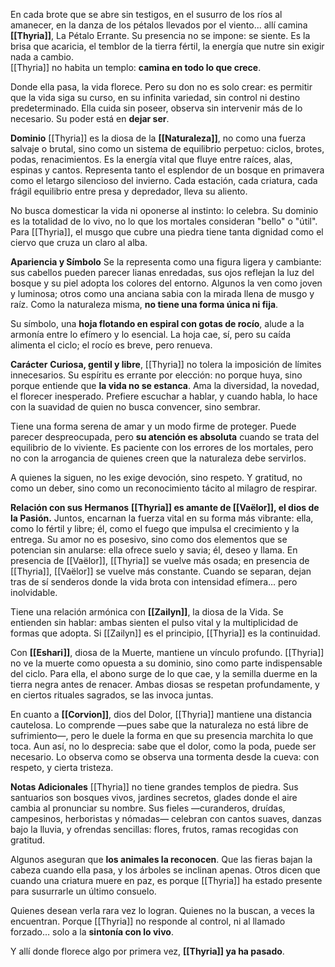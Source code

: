 En cada brote que se abre sin testigos, en el susurro de los ríos al amanecer, en la danza de los pétalos llevados por el viento... allí camina **[[Thyria]]**, La Pétalo Errante. Su presencia no se impone: se siente. Es la brisa que acaricia, el temblor de la tierra fértil, la energía que nutre sin exigir nada a cambio.  
[[Thyria]] no habita un templo: **camina en todo lo que crece**.

Donde ella pasa, la vida florece. Pero su don no es solo crear: es permitir que la vida siga su curso, en su infinita variedad, sin control ni destino predeterminado. Ella cuida sin poseer, observa sin intervenir más de lo necesario. Su poder está en **dejar ser**.

**Dominio**
[[Thyria]] es la diosa de la **[[Naturaleza]]**, no como una fuerza salvaje o brutal, sino como un sistema de equilibrio perpetuo: ciclos, brotes, podas, renacimientos. Es la energía vital que fluye entre raíces, alas, espinas y cantos. Representa tanto el esplendor de un bosque en primavera como el letargo silencioso del invierno. Cada estación, cada criatura, cada frágil equilibrio entre presa y depredador, lleva su aliento.

No busca domesticar la vida ni oponerse al instinto: lo celebra. Su dominio es la totalidad de lo vivo, no lo que los mortales consideran "bello" o "útil". Para [[Thyria]], el musgo que cubre una piedra tiene tanta dignidad como el ciervo que cruza un claro al alba.

**Apariencia y Símbolo**
Se la representa como una figura ligera y cambiante: sus cabellos pueden parecer lianas enredadas, sus ojos reflejan la luz del bosque y su piel adopta los colores del entorno. Algunos la ven como joven y luminosa; otros como una anciana sabia con la mirada llena de musgo y raíz. Como la naturaleza misma, **no tiene una forma única ni fija**.

Su símbolo, una **hoja flotando en espiral con gotas de rocío**, alude a la armonía entre lo efímero y lo esencial. La hoja cae, sí, pero su caída alimenta el ciclo; el rocío es breve, pero renueva.

**Carácter**
**Curiosa, gentil y libre**, [[Thyria]] no tolera la imposición de límites innecesarios. Su espíritu es errante por elección: no porque huya, sino porque entiende que **la vida no se estanca**. Ama la diversidad, la novedad, el florecer inesperado. Prefiere escuchar a hablar, y cuando habla, lo hace con la suavidad de quien no busca convencer, sino sembrar.

Tiene una forma serena de amar y un modo firme de proteger. Puede parecer despreocupada, pero **su atención es absoluta** cuando se trata del equilibrio de lo viviente. Es paciente con los errores de los mortales, pero no con la arrogancia de quienes creen que la naturaleza debe servirlos.

A quienes la siguen, no les exige devoción, sino respeto. Y gratitud, no como un deber, sino como un reconocimiento tácito al milagro de respirar.

**Relación con sus Hermanos**
**[[Thyria]] es amante de [[Vaëlor]], el dios de la Pasión.** Juntos, encarnan la fuerza vital en su forma más vibrante: ella, como lo fértil y libre; él, como el fuego que impulsa el crecimiento y la entrega. Su amor no es posesivo, sino como dos elementos que se potencian sin anularse: ella ofrece suelo y savia; él, deseo y llama. En presencia de [[Vaëlor]], [[Thyria]] se vuelve más osada; en presencia de [[Thyria]], [[Vaëlor]] se vuelve más constante. Cuando se separan, dejan tras de sí senderos donde la vida brota con intensidad efímera… pero inolvidable.

Tiene una relación armónica con **[[Zailyn]]**, la diosa de la Vida. Se entienden sin hablar: ambas sienten el pulso vital y la multiplicidad de formas que adopta. Si [[Zailyn]] es el principio, [[Thyria]] es la continuidad.

Con **[[Eshari]]**, diosa de la Muerte, mantiene un vínculo profundo. [[Thyria]] no ve la muerte como opuesta a su dominio, sino como parte indispensable del ciclo. Para ella, el abono surge de lo que cae, y la semilla duerme en la tierra negra antes de renacer. Ambas diosas se respetan profundamente, y en ciertos rituales sagrados, se las invoca juntas.

En cuanto a **[[Corvion]]**, dios del Dolor, [[Thyria]] mantiene una distancia cautelosa. Lo comprende —pues sabe que la naturaleza no está libre de sufrimiento—, pero le duele la forma en que su presencia marchita lo que toca. Aun así, no lo desprecia: sabe que el dolor, como la poda, puede ser necesario. Lo observa como se observa una tormenta desde la cueva: con respeto, y cierta tristeza.

**Notas Adicionales**
[[Thyria]] no tiene grandes templos de piedra. Sus santuarios son bosques vivos, jardines secretos, glades donde el aire cambia al pronunciar su nombre. Sus fieles —curanderos, druídas, campesinos, herboristas y nómadas— celebran con cantos suaves, danzas bajo la lluvia, y ofrendas sencillas: flores, frutos, ramas recogidas con gratitud.

Algunos aseguran que **los animales la reconocen**. Que las fieras bajan la cabeza cuando ella pasa, y los árboles se inclinan apenas. Otros dicen que cuando una criatura muere en paz, es porque [[Thyria]] ha estado presente para susurrarle un último consuelo.

Quienes desean verla rara vez lo logran. Quienes no la buscan, a veces la encuentran. Porque [[Thyria]] no responde al control, ni al llamado forzado… solo a la **sintonía con lo vivo**.

Y allí donde florece algo por primera vez, **[[Thyria]] ya ha pasado**.


[^0]: [[Historia y Mitología]]
[^1]: [[Los Dioses]]
[^2]: [[Segunda Generación de Dioses]]
[^3]: [[Los 12 Patrones]]